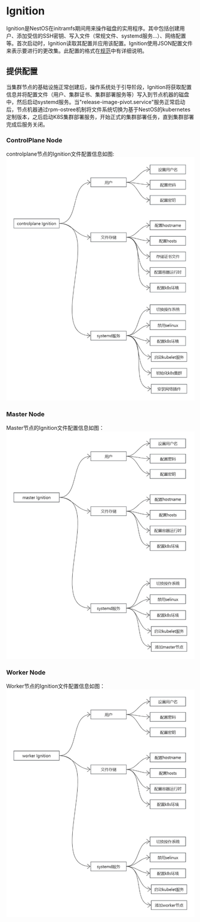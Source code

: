 # Ignition

Ignition是NestOS在initramfs期间用来操作磁盘的实用程序。其中包括创建用户、添加受信的SSH密钥、写入文件（常规文件、systemd服务...）、网络配置等。首次启动时，Ignition读取其配置并应用该配置。Ignition使用JSON配置文件来表示要进行的更改集。此配置的格式在[规范](https://coreos.github.io/ignition/specs/)中有详细说明。

## 提供配置
当集群节点的基础设施正常创建后，操作系统处于引导阶段，Ignition将获取配置信息并将配置文件（用户、集群证书、集群部署服务等）写入到节点机器的磁盘中，然后启动systemd服务。当"release-image-pivot.service"服务正常启动后，节点机器通过rpm-ostree机制将文件系统切换为基于NestOS的kubernetes定制版本，之后启动K8S集群部署服务，开始正式的集群部署任务，直到集群部署完成后服务关闭。

### ControlPlane Node
controlplane节点的Ignition文件配置信息如图:
![ignition_design_1](/docs/figures/ignition_design_1.jpg)

### Master Node
Master节点的Ignition文件配置信息如图：
![ignition_design_2](/docs/figures/ignition_design_2.jpg)

### Worker Node
Worker节点的Ignition文件配置信息如图：
![ignition_design_3](/docs/figures/ignition_design_3.jpg)
